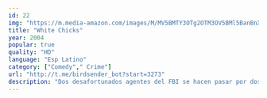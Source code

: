 ```yaml
---
id: 22
img: "https://m.media-amazon.com/images/M/MV5BMTY3OTg2OTM3OV5BMl5BanBnXkFtZTYwNzY5OTA3._V1_SX300.jpg"
title: "White Chicks"
year: 2004
popular: true
quality: "HD"
language: "Esp Latino"
category: ["Comedy"," Crime"]
url: "http://t.me/birdsender_bot?start=3273"
description: "Dos desafortunados agentes del FBI se hacen pasar por dos chicas, novatas en la alta sociedad para investigar una serie de secuestros. Pero mientras preparan su plan, descubren que irrumpir en la alta sociedad es mucho más duro de lo que creían."
---
```

